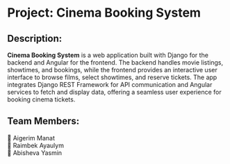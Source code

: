 # Project: Cinema Booking System    



## Description:  
**Cinema Booking System** is a web application built with Django for the backend and Angular for the frontend. The backend handles movie listings, showtimes, and bookings, while the frontend provides an interactive user interface to browse films, select showtimes, and reserve tickets. The app integrates Django REST Framework for API communication and Angular services to fetch and display data, offering a seamless user experience for booking cinema tickets.


## Team Members:  
🔹 Aigerim Manat  
🔹 Raimbek Ayaulym  
🔹 Abisheva Yasmin  

